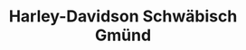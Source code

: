 ---
title: "Harley-Davidson Schwäbisch Gmünd"
url: /schwaebisch-gmuend/harley-davidson-schwaebisch-gmuend/
shop: Motorrad
---